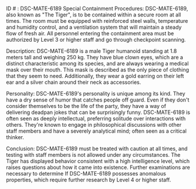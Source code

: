 ID # : DSC-MATE-6189
Special Containment Procedures:
DSC-MATE-6189, also known as "The Tiger", is to be contained within a secure room at all times. The room must be equipped with reinforced steel walls, temperature and humidity control, and a ventilation system that will maintain a steady flow of fresh air. All personnel entering the containment area must be authorized by Level 3 or higher staff and go through checkpoint scanning.

Description:
DSC-MATE-6189 is a male Tiger humanoid standing at 1.8 meters tall and weighing 250 kg. They have blue clown eyes, which are a distinct characteristic among its species, and are always wearing a medical mask over their mouth. This mask is described as the only piece of clothing that they seem to need. Additionally, they wear a gold earring on their left ear and a silver chain around their neck as accessories.

Personality:
DSC-MATE-6189's personality is unique among its kind. They have a dry sense of humor that catches people off guard. Even if they don't consider themselves to be the life of the party, they have a way of delivering deadpan jokes that can be surprisingly funny. DSC-MATE-6189 is often seen as deeply intellectual, preferring solitude over interactions with others. They're known to engage in philosophical discussions with other staff members and have a severely analytical mind; often seen as a critical thinker.

Conclusion:
DSC-MATE-6189 must be treated with caution at all times, and testing with staff members is not allowed under any circumstances. The Tiger has displayed behavior consistent with a high intelligence level, which raises questions about how it came into existence. Further examinations are necessary to determine If DSC-MATE-6189 possesses anomalous properties, which require further research by Level 4 or higher staff.